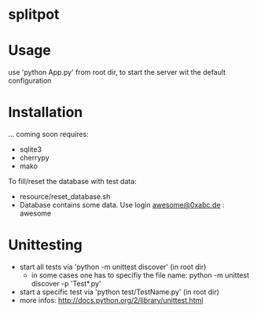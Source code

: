 splitpot
========
# Usage
use 'python App.py' from root dir, to start the server wit the default configuration

# Installation
... coming soon
requires: 
* sqlite3
* cherrypy
* mako

To fill/reset the database with test data:
* resource/reset_database.sh
* Database contains some data. Use login awesome@0xabc.de : awesome

# Unittesting
* start all tests via 'python -m unittest discover' (in root dir)
  * in some cases one has to specifiy the file name: python -m unittest discover -p 'Test*.py' 
* start a specific test via 'python test/TestName.py' (in root dir)
* more infos: http://docs.python.org/2/library/unittest.html
